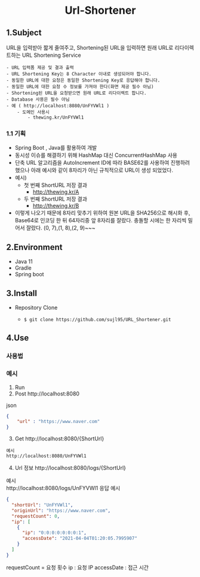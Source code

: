 <div align="center">
<h1>Url-Shortener</h1>
</div>

## 1.Subject

URL을 입력받아 짧게 줄여주고, Shortening된 URL을 입력하면 원래 URL로 리다이렉트하는 URL Shortening Service

    - URL 입력폼 제공 및 결과 출력
    - URL Shortening Key는 8 Character 이내로 생성되어야 합니다.
    - 동일한 URL에 대한 요청은 동일한 Shortening Key로 응답해야 합니다.
    - 동일한 URL에 대한 요청 수 정보를 가져야 한다(화면 제공 필수 아님)
    - Shortening된 URL을 요청받으면 원래 URL로 리다이렉트 합니다.
    - Database 사용은 필수 아님
    - 예 ( http://localhost:8080/UnFYVWl1 )
        - 도메인 사용시 
            - thewing.kr/UnFYVWl1

### 1.1 기획

- Spring Boot , Java를 활용하여 개발
- 동시성 이슈를 해결하기 위해 HashMap 대신 ConcurrentHashMap 사용
- 단축 URL 알고리즘을 AutoIncrement ID에 따라 BASE62를 사용하여 진행하려 했으나 아래 예시와 같이 
  8자리가 아닌 규칙적으로 URL이 생성 되었었다.
- 예시)
  - 첫 번째 ShortURL 저장 결과 
       - http://thewing.kr/A
  - 두 번째 ShortURL 저장 결과
    - http://thewing.kr/B
- 이렇게 나오기 때문에 8자리 맞추기 위하여 원본 URL을 SHA256으로 해시화 후, Base64로 인코딩 한 뒤 64자리중 앞 8자리를 잘랐다.
  충돌할 시에는 한 자리씩 밀어서 잘랐다. (0, 7),(1, 8),(2, 9)~~~
  

## 2.Environment

- Java 11
- Gradle
- Spring boot

## 3.Install

- Repository Clone

    - `$ git clone https://github.com/sujl95/URL_Shortener.git`

## 4.Use    

### 사용법

### 예시 
1. Run  
2. Post http://localhost:8080 

json
```json
{
    "url" : "https://www.naver.com"
}
```
    

3. Get http://localhost:8080/{ShortUrl}
```
예시
http://localhost:8080/UnFYVWl1
```

    

4. Url 정보 http://localhost:8080/logs/{ShortUrl}


예시    
http://localhost:8080/logs/UnFYVWl1
응답 예시
```json
{
  "shortUrl": "UnFYVWl1",
  "originUrl": "https://www.naver.com",
  "requestCount": 0,
  "ip": [
    {
      "ip": "0:0:0:0:0:0:0:1",
      "accessDate": "2021-04-04T01:20:05.7995907"
    }
  ]
}
```
requestCount = 요청 횟수
ip : 요청 IP
accessDate : 접근 시간

